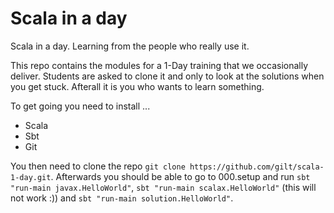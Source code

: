 # Scala in a day

Scala in a day. Learning from the people who really use it.

This repo contains the modules for a 1-Day training that we occasionally deliver. Students are asked to clone it and only to look at the solutions when you get stuck. Afterall it is you who wants to learn something.

To get going you need to install ...

* Scala
* Sbt
* Git

You then need to clone the repo `git clone https://github.com/gilt/scala-1-day.git`. Afterwards you should be able to go to 000.setup and run `sbt "run-main javax.HelloWorld"`, `sbt "run-main scalax.HelloWorld"` (this will not work :)) and `sbt "run-main solution.HelloWorld"`.